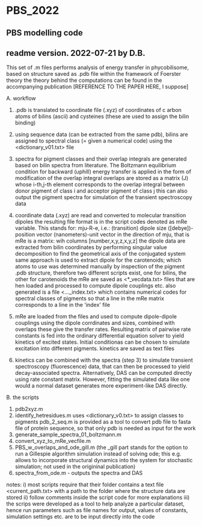 # PBS_2022
PBS modelling code
---
readme version. 2022-07-21 by D.B.
---
This set of .m files performs analysis of energy transfer in
phycobilisome, based on structure saved as .pdb file within the framework of Foerster theory
the theory behind the computations can be found in the accompanying publication
[REFERENCE TO THE PAPER HERE, I suppose]

A. workflow
1. .pdb is translated to coordinate file (.xyz) of coordinates of c
arbon atoms of bilins (ascii) and cysteines (these are used to assign the bilin binding)

2. using sequence data (can be extracted from the same pdb), bilins are assigned to 
spectral class (= given a numerical code) using the <dictionary_v01.txt> file

3. spectra for pigment classes and their overlap integrals are generated based on bilin spectra from literature. The Boltzmann 
equilibrium condition for backward (uphill) energy transfer is applied in the form of modification of the overlap integral
overlaps are stored as a matrix (J) whose i-th,j-th element corresponds to the overlap integral between 
donor pigment of class i and acceptor pigment of class j
this can also output the pigment spectra for simulation of the transient spectroscopy data

4. coordinate data (.xyz) are read and converted to molecular transition dipoles
the resulting file format is in the script codes denoted as mRe variable. This stands for: mju-R-e, i.e.:
(transition) dipole size ([debye])-position vector (nanometers)-unit vector in the direction of mju, that is mRe is a matrix:
wih columns [number,x,y,z,x,y,z]
the dipole data are extracted from bilin coordinates by performing singular value decomposition
to find the geometrical axis of the conjugated system
same approach is used to extract dipole for the carotenoids; which atoms to use was determined manually by inspection of the pigment 
.pdb structure, therefore two different scripts exist, one for bilins, the other for carotenoids
the mRe are saved as <*_vecdata.txt> files that are hen loaded and processed to compute dipole couplings etc.
also generated is a file <..._index.txt> which contains numerical codes for spectral classes of pigments
so that a line in the mRe matrix corresponds to a line in the 'index' file

5. mRe are loaded from the files and used to compute dipole-dipole couplings using the dipole corrdinates and sizes, combined with 
overlaps these give the transfer rates. Resulting matrix of pairwise rate constants is fed into the ordinary differential equation 
solver to yield kinetics of excited states. Initial conditionas can be chosen to simulate  excitation into different pigments.
kinetics are saved as text files

6. kinetics can be combined with the spectra (step 3) to simulate transient spectroscopy (fluorescence) data, that can then be 
processed to yield decay-associated spectra. Alternatively, DAS can be computed directly using rate constant matrix. However, fitting the simulated data 
like one would a normal dataset generates more experiment-like DAS directly.  

B. the scripts
1. pdb2xyz.m
2. identify_hetresidues.m uses <dictionary_v0.txt> to assign classes to pigments
pdb_2_seq.m is provided as a tool to convert pdb file to fasta file of protein sequence, so that only pdb is needed as input for the 
work
3. generate_sample_spectra_01_boltzmann.m
4. convert_xyz_to_mRe_vecfile.m
5. PBS_w_overlaps_and_ode_gill.m 
(the _gill part stands for the option to run a Gillespie algorithm simulation instead of solving ode; this e.g. allows to incorporate
structural dynamics into the system for stochastic simulation; not used in the origininal publication)
6. spectra_from_ode.m - outputs the spectra and DAS

notes:
i) most scripts require that their folder contains a text file <current_path.txt> with a path to the folder where the structure data are stored
ii) follow comments inside the script code for more explanations
iii) the scrips were developed as a tool to help analyze a particular dataset, hence run parameters such as file names for output, values of constants, simulation settings etc. are to be input directly into the code


